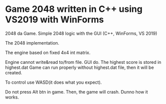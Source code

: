 # Game 2048 written in C++ using VS2019 with WinForms 
2048 da Game. Simple 2048 logic with the GUI (C++, WinForms, VS 2019)

The 2048 implementation.

The engine based on fixed 4x4 int matrix.

Engine cannot write&read to/from file. GUI do. 
The highest score is stored in highest.dat
Game can run properly without highest.dat file, then it will be created.

To control use WASD(it does what you expect).

Do not press Alt btn in game. Then, the game will crash. Dunno how it works.
